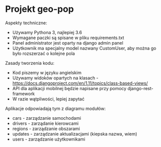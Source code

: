 Projekt geo-pop
===============

Aspekty techniczne:
- Używamy Pythona 3, najlepiej 3.6
- Wymagane paczki są spisane w pliku requirements.txt
- Panel administrator jest oparty na django admin panel
- Użytkownik ma specjalny model nazwany CustomUser, aby można go było rozszerzać o kolejne pola


Zasady tworzenia kodu:
- Kod piszemy w języku angielskim
- Używamy widoków opartych na klasach - https://docs.djangoproject.com/en/1.11/topics/class-based-views/
- API dla aplikacji mobilnej będzie napisane przy pomocy django-rest-framework
- W razie wątpliwości, lepiej zapytać

Aplikacje odpowiadają tym z diagramu modułów:
- cars - zarządzanie samochodami
- drivers - zarządanie kierowcami
- regions - zarządzanie obszarami
- updates - zarządzanie aktualizacjami (kiepska nazwa, wiem)
- users - zarządzanie użytkownikami
